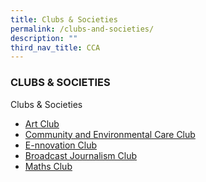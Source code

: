 ```yaml
---
title: Clubs & Societies
permalink: /clubs-and-societies/
description: ""
third_nav_title: CCA
---
```

### CLUBS & SOCIETIES


Clubs & Societies

*   [Art Club](https://yunengpri.moe.edu.sg/art-club/)
*   [Community and Environmental Care Club](https://yunengpri.moe.edu.sg/community-environmental-care-club) 
*   [E-nnovation Club](https://yunengpri.moe.edu.sg/e-nnovation-club/)
*   [Broadcast Journalism Club](https://yunengpri.moe.edu.sg/broadcast-journalism-club/)
*   [Maths Club](https://yunengpri.moe.edu.sg/maths-club/)